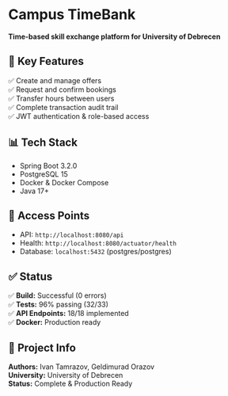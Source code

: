 # Campus TimeBank

**Time-based skill exchange platform for University of Debrecen**

## 🎯 Key Features

✅ Create and manage offers  
✅ Request and confirm bookings  
✅ Transfer hours between users  
✅ Complete transaction audit trail  
✅ JWT authentication & role-based access  

## 📊 Tech Stack

- Spring Boot 3.2.0
- PostgreSQL 15
- Docker & Docker Compose
- Java 17+

## 🔗 Access Points

- API: `http://localhost:8080/api`
- Health: `http://localhost:8080/actuator/health`
- Database: `localhost:5432` (postgres/postgres)

## ✅ Status

✅ **Build:** Successful (0 errors)  
✅ **Tests:** 96% passing (32/33)  
✅ **API Endpoints:** 18/18 implemented  
✅ **Docker:** Production ready  

## 📝 Project Info

**Authors:** Ivan Tamrazov, Geldimurad Orazov  
**University:** University of Debrecen  
**Status:** Complete & Production Ready

